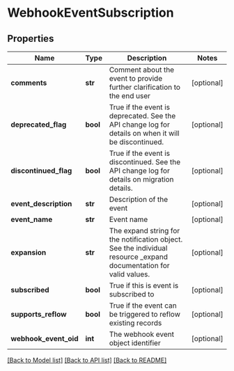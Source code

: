 # WebhookEventSubscription

## Properties
Name | Type | Description | Notes
------------ | ------------- | ------------- | -------------
**comments** | **str** | Comment about the event to provide further clarification to the end user | [optional] 
**deprecated_flag** | **bool** | True if the event is deprecated.  See the API change log for details on when it will be discontinued. | [optional] 
**discontinued_flag** | **bool** | True if the event is discontinued.  See the API change log for details on migration details. | [optional] 
**event_description** | **str** | Description of the event | [optional] 
**event_name** | **str** | Event name | [optional] 
**expansion** | **str** | The expand string for the notification object.  See the individual resource _expand documentation for valid values. | [optional] 
**subscribed** | **bool** | True if this is event is subscribed to | [optional] 
**supports_reflow** | **bool** | True if the event can be triggered to reflow existing records | [optional] 
**webhook_event_oid** | **int** | The webhook event object identifier | [optional] 

[[Back to Model list]](../README.md#documentation-for-models) [[Back to API list]](../README.md#documentation-for-api-endpoints) [[Back to README]](../README.md)


